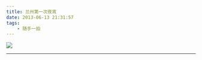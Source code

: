 ```yaml
---
title: 兰州第一次夜宵
date: 2013-06-13 21:31:57
tags:
    - 随手一拍
---
```


![](/img/suishouyipai/2013-06-13/1.jpg)

---
